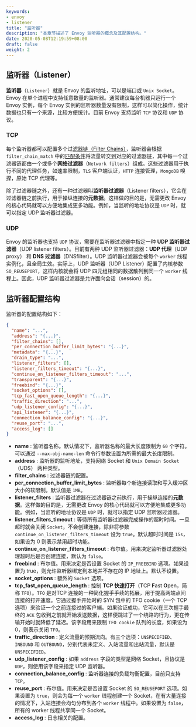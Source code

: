 ```yaml
---
keywords:
- envoy
- listener
title: "监听器"
description: "本章节描述了 Envoy 监听器的概念及其配置结构。"
date: 2020-05-08T12:19:59+08:00
draft: false
weight: 2
---
```


## 监听器（Listener）

**监听器**（`Listener`）就是 Envoy 的监听地址，可以是端口或 `Unix Socket`。Envoy 在单个进程中支持任意数量的监听器。通常建议每台机器只运行一个 Envoy 实例，每个 Envoy 实例的监听器数量没有限制，这样可以简化操作，统计数据也只有一个来源，比较方便统计。目前 Envoy 支持监听 `TCP` 协议和 `UDP` 协议。

### TCP

每个监听器都可以配置多个过[滤器链（Filter Chains）](https://www.envoyproxy.io/docs/envoy/latest/api-v3/config/listener/v3/listener_components.proto#envoy-v3-api-msg-config-listener-v3-filterchain)，监听器会根据 `filter_chain_match` 中的[匹配条件](https://www.envoyproxy.io/docs/envoy/latest/api-v3/config/listener/v3/listener_components.proto#envoy-v3-api-msg-config-listener-v3-filterchainmatch)将流量转交到对应的过滤器链，其中每一个过滤器链都由一个或多个**网络过滤器**（`Network filters`）组成。这些过滤器用于执行不同的代理任务，如速率限制，`TLS` 客户端认证，`HTTP` 连接管理，`MongoDB` 嗅探，原始 TCP 代理等。

除了过滤器链之外，还有一种过滤器叫**监听器过滤器**（Listener filters），它会在过滤器链之前执行，用于操纵连接的**元数据**。这样做的目的是，无需更改 Envoy 的核心代码就可以方便地集成更多功能。例如，当监听的地址协议是 `UDP` 时，就可以指定 UDP 监听器过滤器。

### UDP

Envoy 的监听器也支持 `UDP` 协议，需要在监听器过滤器中指定一种 **UDP 监听器过滤器**（UDP listener filters）。目前有两种 UDP 监听器过滤器：**UDP 代理**（UDP proxy） 和 **DNS 过滤器**（DNSfilter）。UDP 监听器过滤器会被每个 `worker` 线程实例化，且全局生效。实际上，UDP 监听器（UDP Listener）配置了内核参数 `SO_REUSEPORT`，这样内核就会将 UDP 四元组相同的数据散列到同一个 `worker` 线程上。因此，UDP 监听器过滤器是允许面向会话（session）的。

## 监听器配置结构

监听器的配置结构如下：

```json
{
  "name": "...",
  "address": "{...}",
  "filter_chains": [],
  "per_connection_buffer_limit_bytes": "{...}",
  "metadata": "{...}",
  "drain_type": "...",
  "listener_filters": [],
  "listener_filters_timeout": "{...}",
  "continue_on_listener_filters_timeout": "...",
  "transparent": "{...}",
  "freebind": "{...}",
  "socket_options": [],
  "tcp_fast_open_queue_length": "{...}",
  "traffic_direction": "...",
  "udp_listener_config": "{...}",
  "api_listener": "{...}",
  "connection_balance_config": "{...}",
  "reuse_port": "...",
  "access_log": []
}
```

+ **name** : 监听器名称。默认情况下，监听器名称的最大长度限制为 `60` 个字符。可以通过 `--max-obj-name-len` 命令行参数设置为所需的最大长度限制。
+ **address** : 监听器的监听地址，支持网络 Socket 和 `Unix Domain Socket`（UDS） 两种类型。
+ **filter_chains** : 过滤器链的配置。
+ **per_connection_buffer_limit_bytes** : 监听器每个新连接读取和写入缓冲区大小的软限制。默认值是 `1MB`。
+ **listener_filters** : 监听器过滤器在过滤器链之前执行，用于操纵连接的**元数据**。这样做的目的是，无需更改 Envoy 的核心代码就可以方便地集成更多功能。例如，当监听的地址协议是 `UDP` 时，就可以指定 UDP 监听器过滤器。
+ **listener_filters_timeout** : 等待所有监听器过滤器完成操作的超时时间。一旦超时就会关闭 `Socket`，不会创建连接，除非将参数 `continue_on_listener_filters_timeout` 设为 `true`。默认超时时间是 `15s`，如果设为 0 则表示禁用超时功能。
+ **continue_on_listener_filters_timeout** : 布尔值。用来决定监听器过滤器处理超时后是否创建连接，默认为 `false`。
+ **freebind** : 布尔值。用来决定是否设置 Socket 的 `IP_FREEBIND` 选项。如果设置为 true，则允许监听器绑定到本地并不存在的 IP 地址上。默认不设置。
+ **socket_options** : 额外的 `Socket` 选项。
+ **tcp_fast_open_queue_length** : 控制 **TCP 快速打开**（**T**CP **F**ast **O**pen，简称 `TFO`）。`TFO` 是对TCP 连接的一种简化握手手续的拓展，用于提高两端点间连接的打开速度。它通过握手开始时的 SYN 包中的 TFO cookie（一个 TCP 选项）来验证一个之前连接过的客户端。如果验证成功，它可以在三次握手最终的 `ACK` 包收到之前就开始发送数据，这样便跳过了一个绕路的行为，更在传输开始时就降低了延迟。该字段用来限制 `TFO cookie` 队列的长度，如果设为 0，则表示关闭 `TFO`。
+ **traffic_direction** : 定义流量的预期流向。有三个选项：`UNSPECIFIED`、`INBOUND` 和 `OUTBOUND`，分别代表未定义、入站流量和出站流量，默认是 `UNSPECIFIED`。
+ **udp_listener_config** : 如果 `address` 字段的类型是网络 Socket，且协议是 `UDP`，则使用该字段来指定 UDP 监听器。
+ **connection_balance_config** : 监听器连接的负载均衡配置，目前只支持 `TCP`。
+ **reuse_port** : 布尔值。用来决定是否设置 Socket 的 `SO_REUSEPORT` 选项。如果设置为 `true`，则会为每一个 `worker` 线程创建一个 Socket，在有大量连接的情况下，入站连接会均匀分布到各个 `worker` 线程中。如果设置为 `false`，所有的 worker 线程共享同一个 Socket。
+ **access_log** : 日志相关的配置。